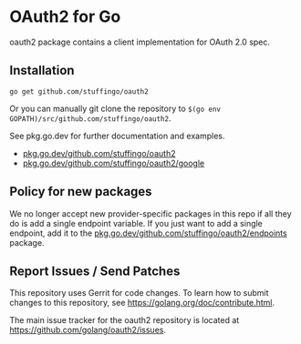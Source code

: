 # OAuth2 for Go

oauth2 package contains a client implementation for OAuth 2.0 spec.

## Installation

~~~~
go get github.com/stuffingo/oauth2
~~~~

Or you can manually git clone the repository to
`$(go env GOPATH)/src/github.com/stuffingo/oauth2`.

See pkg.go.dev for further documentation and examples.

* [pkg.go.dev/github.com/stuffingo/oauth2](https://pkg.go.dev/github.com/stuffingo/oauth2)
* [pkg.go.dev/github.com/stuffingo/oauth2/google](https://pkg.go.dev/github.com/stuffingo/oauth2/google)

## Policy for new packages

We no longer accept new provider-specific packages in this repo if all
they do is add a single endpoint variable. If you just want to add a
single endpoint, add it to the
[pkg.go.dev/github.com/stuffingo/oauth2/endpoints](https://pkg.go.dev/github.com/stuffingo/oauth2/endpoints)
package.

## Report Issues / Send Patches

This repository uses Gerrit for code changes. To learn how to submit changes to
this repository, see https://golang.org/doc/contribute.html.

The main issue tracker for the oauth2 repository is located at
https://github.com/golang/oauth2/issues.
